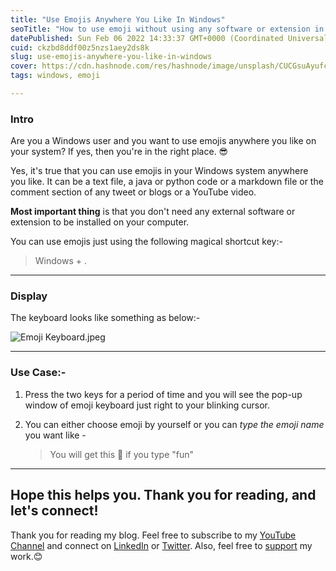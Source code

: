 ```yaml
---
title: "Use Emojis Anywhere You Like In Windows"
seoTitle: "How to use emoji without using any software or extension in Windows?"
datePublished: Sun Feb 06 2022 14:33:37 GMT+0000 (Coordinated Universal Time)
cuid: ckzbd8ddf00z5nzs1aey2ds8k
slug: use-emojis-anywhere-you-like-in-windows
cover: https://cdn.hashnode.com/res/hashnode/image/unsplash/CUCGsuAyufc/upload/v1644157731821/AnJoqypjP.jpeg
tags: windows, emoji

---
```


### Intro
Are you a Windows user and you want to use emojis anywhere you like on your system?
If yes, then you're in the right place. 😎

Yes, it's true that you can use emojis in your Windows system anywhere you like. It can be a text file, a java or python code or a markdown file or the comment section of any tweet or blogs or a YouTube video. 

**Most important thing** is that you don't need any external software or extension to be installed on your computer.

You can use emojis just using the following magical shortcut key:- 
> Windows + .

---
### Display
The keyboard looks like something as below:- 

![Emoji Keyboard.jpeg](https://cdn.hashnode.com/res/hashnode/image/upload/v1644157156993/WD8myEGdu.jpeg)

---
### Use Case:- 

1. Press the two keys for a period of time and you will see the pop-up window of emoji keyboard just right to your blinking cursor. 

1. You can either choose emoji by yourself or you can *type the emoji name* you want like - 
    > You will get this 🎉 if you type "fun"

---

## Hope this helps you. Thank you for reading, and let's connect!
Thank you for reading my blog. Feel free to subscribe to my [YouTube Channel](https://www.youtube.com/channel/UCsuzc8lqAbgUYo4yzpjtfSw) and connect on [LinkedIn](https://www.linkedin.com/in/susmita-dey-15a15a210/) or [Twitter](https://twitter.com/its_SusmitaDey).
Also, feel free to [support](https://www.buymeacoffee.com/susmitadey) my work.😊
